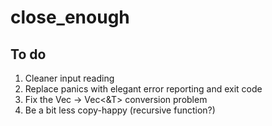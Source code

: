 close_enough
===

To do
---

1.  Cleaner input reading
2.  Replace panics with elegant error reporting and exit code
3.  Fix the Vec<T> -> Vec<&T> conversion problem
4.  Be a bit less copy-happy (recursive function?)